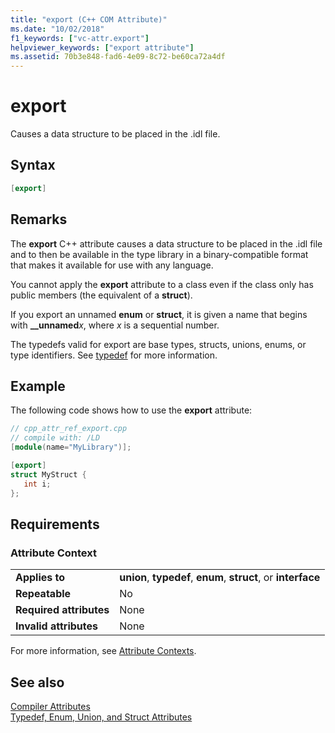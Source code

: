 ```yaml
---
title: "export (C++ COM Attribute)"
ms.date: "10/02/2018"
f1_keywords: ["vc-attr.export"]
helpviewer_keywords: ["export attribute"]
ms.assetid: 70b3e848-fad6-4e09-8c72-be60ca72a4df
---
```

# export

Causes a data structure to be placed in the .idl file.

## Syntax

```cpp
[export]
```

## Remarks

The **export** C++ attribute causes a data structure to be placed in the .idl file and to then be available in the type library in a binary-compatible format that makes it available for use with any language.

You cannot apply the **export** attribute to a class even if the class only has public members (the equivalent of a **struct**).

If you export an unnamed **enum** or **struct**, it is given a name that begins with **__unnamed**<em>x</em>, where *x* is a sequential number.

The typedefs valid for export are base types, structs, unions, enums, or type identifiers.  See [typedef](/windows/desktop/Midl/typedef) for more information.

## Example

The following code shows how to use the **export** attribute:

```cpp
// cpp_attr_ref_export.cpp
// compile with: /LD
[module(name="MyLibrary")];

[export]
struct MyStruct {
   int i;
};
```

## Requirements

### Attribute Context

|||
|-|-|
|**Applies to**|**union**, **typedef**, **enum**, **struct**, or **interface**|
|**Repeatable**|No|
|**Required attributes**|None|
|**Invalid attributes**|None|

For more information, see [Attribute Contexts](cpp-attributes-com-net.md#contexts).

## See also

[Compiler Attributes](compiler-attributes.md)<br/>
[Typedef, Enum, Union, and Struct Attributes](typedef-enum-union-and-struct-attributes.md)
